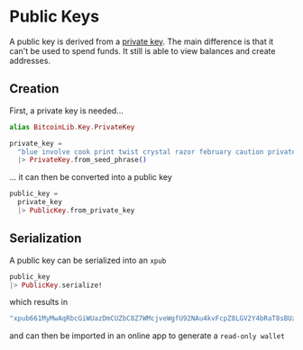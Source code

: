 # Public Keys

A public key is derived from a [private key](tutorial-private-key.html). The main difference is that it
can't be used to spend funds. It still is able to view balances and create addresses.

## Creation

First, a private key is needed...

```elixir
alias BitcoinLib.Key.PrivateKey

private_key = 
  "blue involve cook print twist crystal razor february caution private slim medal"
  |> PrivateKey.from_seed_phrase()
```

... it can then be converted into a public key

```elixir
public_key =
  private_key
  |> PublicKey.from_private_key
```

## Serialization

A public key can be serialized into an `xpub`

```elixir
public_key
|> PublicKey.serialize!
```

which results in

```elixir
"xpub661MyMwAqRbcGiWUazDmCUZbC8Z7WMcjveWgfU92NAu4kvFcpZ8LGV2Y4bRaT8sBUzihLgiyMqsbb61HKFV1sL185uZs1DE15dpWfrQFqBY"
```

and can then be imported in an online app to generate a `read-only wallet`